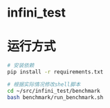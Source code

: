# infini_test
# 运行方式
```Bash
# 安装依赖
pip install -r requirements.txt

# 根据实际情况修改shell脚本
cd ~/src/infini_test/benchmark
bash benchmark/run_benchmark.sh
```
